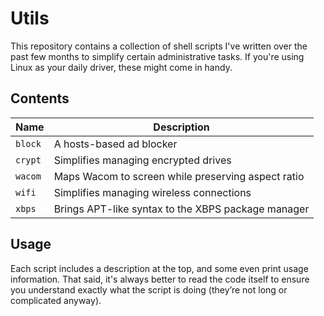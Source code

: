 Utils
=====

This repository contains a collection of shell scripts I've written over the
past few months to simplify certain administrative tasks. If you're using Linux
as your daily driver, these might come in handy.

Contents
--------

| Name    | Description                                |
|---------|--------------------------------------------|
| `block` | A hosts-based ad blocker                   |
| `crypt` | Simplifies managing encrypted drives       |
| `wacom` | Maps Wacom to screen while preserving aspect ratio |
| `wifi`  | Simplifies managing wireless connections   |
| `xbps`  | Brings APT-like syntax to the XBPS package manager |

Usage
-----

Each script includes a description at the top, and some even print usage
information. That said, it's always better to read the code itself to ensure
you understand exactly what the script is doing (they’re not long or
complicated anyway).
